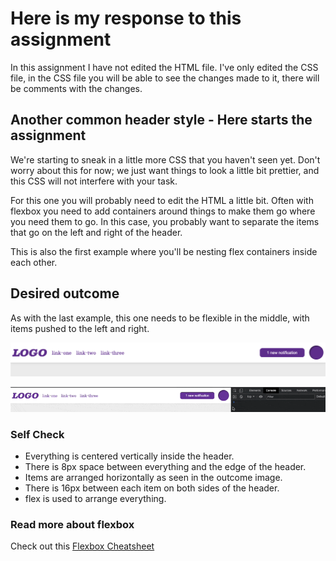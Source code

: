 # Here is my response to this assignment

In this assignment I have not edited the HTML file. I've only edited the CSS file, in the CSS file you will be able to see the changes made to it, there will be comments with the changes.

## Another common header style - Here starts the assignment

We're starting to sneak in a little more CSS that you haven't seen yet. Don't worry about this for now; we just want things to look a little bit prettier, and this CSS will not interfere with your task.

For this one you will probably need to edit the HTML a little bit. Often with flexbox you need to add containers around things to make them go where you need them to go. In this case, you probably want to separate the items that go on the left and right of the header.

This is also the first example where you'll be nesting flex containers inside each other.

## Desired outcome

As with the last example, this one needs to be flexible in the middle, with items pushed to the left and right.

![png](./desired-outcome.png)

![gif](./desired-outcome.gif)

### Self Check

- Everything is centered vertically inside the header.
- There is 8px space between everything and the edge of the header.
- Items are arranged horizontally as seen in the outcome image.
- There is 16px between each item on both sides of the header.
- flex is used to arrange everything.

### Read more about flexbox

Check out this [Flexbox Cheatsheet](https://css-tricks.com/snippets/css/a-guide-to-flexbox)
